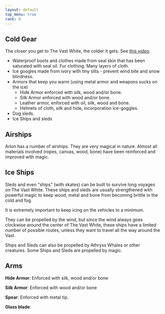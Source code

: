 ```yaml
---
layout: default
top_menu: true
rank: 0
---
```


## Cold Gear
The closer you get to The Vast White, the colder it gets.  See *[this video](https://www.youtube.com/watch?v=r4yiu3A-L60)*.

 - Waterproof boots and clothes made from seal skin that has been saturated with seal oil.  Fur clothing. Many layers of cloth.
 - Ice googles made from ivory with tiny slits - prevent wind bite and snow blindness.
 - Armors that keep you warm (using metal armor and weapons sucks on the ice)
    - Hide Armor enforced with silk, wood and/or bone.
    - Silk Armor enforced with wood and/or bone.
    - Leather armor, enforced with oil, silk, wood and bone.
    - Helmets of cloth, silk and hide, incorporation ice-goggles.
 - Dog sleds.
 - Ice Ships and sleds


## Airships
Arion has a number of airships.
They are very magical in nature. Almost all materials involved (ropes, canvas, wood, bone) have been reinforced and improved with magic.


## Ice Ships
Sleds and even "ships" (with skates) can be built to survive long voyages on The Vast White.
These ships and sleds are usually strengthened with powerful magic to keep
wood, metal and bone from becoming brittle in the cold and fog.

It is extremely important to keep icing on the vehicles to a minimum.

They can be propelled by the wind, but since the wind always goes clockwise
around the center of The Vast White, these ships have a limited number of possible routes,
unless they want to travel all the way around the Vast.

Ships and Sleds can also be propelled by Athryss Whales or other creatures.
Some Ships and Sleds are propelled by magic.


## Arms

**Hide Armor**: Enforced with silk, wood and/or bone

**Silk Armor**: Enforced with wood and/or bone

**Spear**: Enforced with metal tip.

**Glass blade**:
